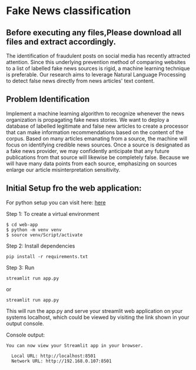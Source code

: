# Fake News classification

## Before executing any files,Please download all files and extract accordingly.

The identification of fraudulent posts on social media has recently attracted attention. Since this underlying prevention method of comparing websites to a list of labelled fake news sources is rigid, a machine learning technique is preferable. Our research aims to leverage Natural Language Processing to detect false news directly from news articles' text content.

## Problem Identification

Implement a machine learning algorithm to recognize whenever the news organization is propagating fake news stories. We want to deploy a database of labelled legitimate and false new articles to create a processor that can make information recommendations based on the content of the corpus. Based on many articles emanating from a source, the machine will focus on identifying credible news sources. Once a source is designated as a fake news provider, we may confidently anticipate that any future publications from that source will likewise be completely false. Because we will have many data points from each source, emphasizing on sources enlarge our article misinterpretation sensitivity.











## Initial Setup fro the web application:

For python setup you can visit here: [here](https://realpython.com/installing-python/)

Step 1: To create a virtual environment
```
$ cd web-app
$ python -m venv venv
$ source venv/Script/activate
```

Step 2: Install dependencies
```
pip install -r requirements.txt
```

Step 3: Run
```
streamlit run app.py
```
or
```
streamlit run app.py
```
This will run the app.py and serve your streamlit web application on your systems localhost, 
which could be viewed by visiting the link shown in your output console.

Console output:
```
You can now view your Streamlit app in your browser.

  Local URL: http://localhost:8501
  Network URL: http://192.168.0.107:8501
```
